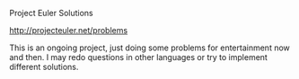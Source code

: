 Project Euler Solutions

http://projecteuler.net/problems

This is an ongoing project, just doing some problems for entertainment now and then. I may redo questions in other languages or try to implement different solutions.